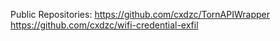 Public Repositories:
https://github.com/cxdzc/TornAPIWrapper
https://github.com/cxdzc/wifi-credential-exfil
